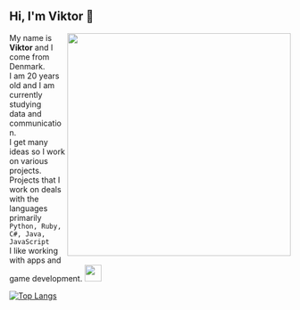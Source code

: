 


<h2> Hi, I'm Viktor 👋</h2>
  <img align='right' src="https://33.media.tumblr.com/f36d34d8012806dfc1a7cc23c050f524/tumblr_nrb1qjouY01s2wio8o4_500.gif" width="400">


My name is **Viktor** and I come from Denmark.<br />
I am 20 years old and I am currently studying <br />data and communication.<br />
I get many ideas so I work on various projects.<br />
Projects that I work on deals with the languages primarily <br>``Python, Ruby, C#, Java, JavaScript``<br />
I like working with apps and game development.
<img src="https://media.giphy.com/media/WUlplcMpOCEmTGBtBW/giphy.gif" width="30">

[![Top Langs](https://github-readme-stats.vercel.app/api/top-langs/?username=viktorholk&layout=compact)](https://github.com/anuraghazra/github-readme-stats)
